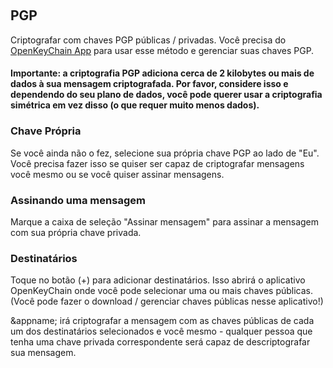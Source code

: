 <a name="pgp"><br/></a>
## PGP
Criptografar com chaves PGP públicas / privadas. Você precisa do [OpenKeyChain App](https://play.google.com/store/apps/details?id=org.sufficientlysecure.keychain) para usar esse método e gerenciar suas chaves PGP.
<br/>
#### Importante: a criptografia PGP adiciona cerca de 2 kilobytes ou mais de dados à sua mensagem criptografada. Por favor, considere isso e dependendo do seu plano de dados, você pode querer usar a criptografia simétrica em vez disso (o que requer muito menos dados).

### Chave Própria
Se você ainda não o fez, selecione sua própria chave PGP ao lado de "Eu". Você precisa fazer isso se quiser ser capaz de criptografar mensagens você mesmo ou se você quiser assinar mensagens.

### Assinando uma mensagem
Marque a caixa de seleção "Assinar mensagem" para assinar a mensagem com sua própria chave privada.

### Destinatários
Toque no botão (+) para adicionar destinatários. Isso abrirá o aplicativo OpenKeyChain onde você pode selecionar uma ou mais chaves públicas. (Você pode fazer o download / gerenciar chaves públicas nesse aplicativo!)

&appname; irá criptografar a mensagem com as chaves públicas de cada um dos destinatários selecionados e você mesmo - qualquer pessoa que tenha uma chave privada correspondente será capaz de descriptografar sua mensagem.


